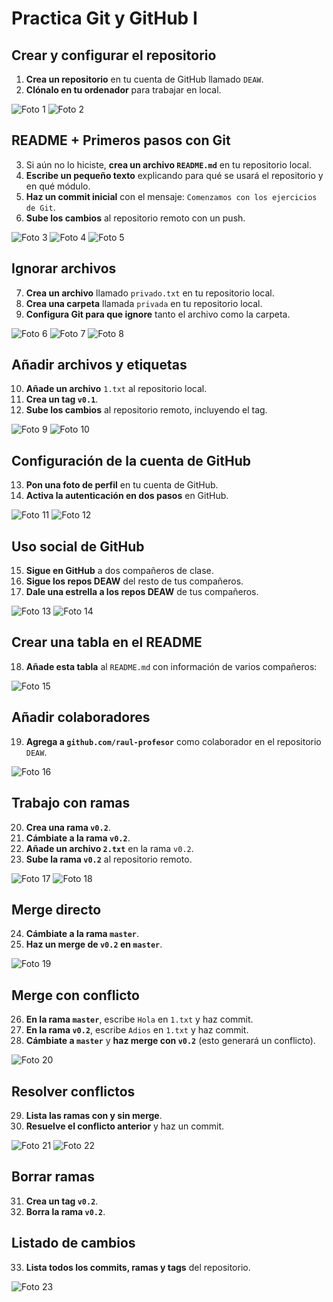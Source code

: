 # Practica Git y GitHub I

## Crear y configurar el repositorio

1. **Crea un repositorio** en tu cuenta de GitHub llamado `DEAW`.
2. **Clónalo en tu ordenador** para trabajar en local.

![Foto 1](../assets/images/practica%20git1/1.png)
![Foto 2](../assets/images/practica%20git1/2.png)

## README + Primeros pasos con Git

3. Si aún no lo hiciste, **crea un archivo `README.md`** en tu repositorio local.
4. **Escribe un pequeño texto** explicando para qué se usará el repositorio y en qué módulo.
5. **Haz un commit inicial** con el mensaje: `Comenzamos con los ejercicios de Git`.
6. **Sube los cambios** al repositorio remoto con un push.

![Foto 3](../assets/images/practica%20git1/3.png)
![Foto 4](../assets/images/practica%20git1/4.png)
![Foto 5](../assets/images/practica%20git1/5.png)

## Ignorar archivos

7. **Crea un archivo** llamado `privado.txt` en tu repositorio local.
8. **Crea una carpeta** llamada `privada` en tu repositorio local.
9. **Configura Git para que ignore** tanto el archivo como la carpeta.

![Foto 6](../assets/images/practica%20git1/6.png)
![Foto 7](../assets/images/practica%20git1/7.png)
![Foto 8](../assets/images/practica%20git1/8.png)

## Añadir archivos y etiquetas

10. **Añade un archivo** `1.txt` al repositorio local.
11. **Crea un tag `v0.1`**.
12. **Sube los cambios** al repositorio remoto, incluyendo el tag.

![Foto 9](../assets/images/practica%20git1/9.png)
![Foto 10](../assets/images/practica%20git1/10.png)


## Configuración de la cuenta de GitHub

13. **Pon una foto de perfil** en tu cuenta de GitHub.
14. **Activa la autenticación en dos pasos** en GitHub.

![Foto 11](../assets/images/practica%20git1/11.png)
![Foto 12](../assets/images/practica%20git1/12.png)

## Uso social de GitHub

15. **Sigue en GitHub** a dos compañeros de clase.
16. **Sigue los repos DEAW** del resto de tus compañeros.
17. **Dale una estrella a los repos DEAW** de tus compañeros.

![Foto 13](../assets/images/practica%20git1/13.png)
![Foto 14](../assets/images/practica%20git1/14.png)

## Crear una tabla en el README

18. **Añade esta tabla** al `README.md` con información de varios compañeros:

![Foto 15](../assets/images/practica%20git1/15.png)

## Añadir colaboradores

19. **Agrega a `github.com/raul-profesor`** como colaborador en el repositorio `DEAW`.

![Foto 16](../assets/images/practica%20git1/16.png)

## Trabajo con ramas

20. **Crea una rama `v0.2`**.
21. **Cámbiate a la rama `v0.2`**.
22. **Añade un archivo `2.txt`** en la rama `v0.2`.
23. **Sube la rama `v0.2`** al repositorio remoto.

![Foto 17](../assets/images/practica%20git1/17.png)
![Foto 18](../assets/images/practica%20git1/18.png)

## Merge directo

24. **Cámbiate a la rama `master`**.
25. **Haz un merge de `v0.2` en `master`**.

![Foto 19](../assets/images/practica%20git1/19.png)

## Merge con conflicto

26. **En la rama `master`**, escribe `Hola` en `1.txt` y haz commit.
27. **En la rama `v0.2`**, escribe `Adios` en `1.txt` y haz commit.
28. **Cámbiate a `master`** y **haz merge con `v0.2`** (esto generará un conflicto).

![Foto 20](../assets/images/practica%20git1/20.png)

## Resolver conflictos

29. **Lista las ramas con y sin merge**.
30. **Resuelve el conflicto anterior** y haz un commit.

![Foto 21](../assets/images/practica%20git1/21.png)
![Foto 22](../assets/images/practica%20git1/22.png)

## Borrar ramas

31. **Crea un tag `v0.2`**.
32. **Borra la rama `v0.2`**.

## Listado de cambios

33. **Lista todos los commits, ramas y tags** del repositorio.

![Foto 23](../assets/images/practica%20git1/23.png)



